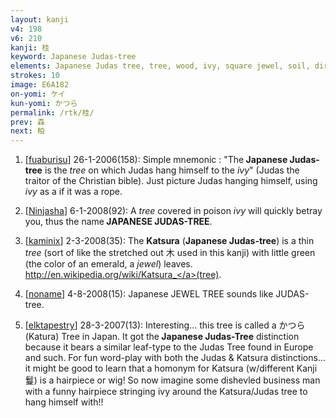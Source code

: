 ```yaml
---
layout: kanji
v4: 198
v6: 210
kanji: 桂
keyword: Japanese Judas-tree
elements: Japanese Judas tree, tree, wood, ivy, square jewel, soil, dirt, ground, soil2, dirt2, ground2
strokes: 10
image: E6A182
on-yomi: ケイ
kun-yomi: かつら
permalink: /rtk/桂/
prev: 森
next: 柏
---
```


1) [<a href="http://kanji.koohii.com/profile/fuaburisu">fuaburisu</a>] 26-1-2006(158): Simple mnemonic : &quot;The<strong> Japanese Judas-tree</strong> is the <em>tree</em> on which Judas hang himself to the <em>ivy</em>&quot; (Judas the traitor of the Christian bible). Just picture Judas hanging himself, using <em>ivy</em> as a if it was a rope.

2) [<a href="http://kanji.koohii.com/profile/Ninjasha">Ninjasha</a>] 6-1-2008(92): A <em>tree</em> covered in poison <em>ivy</em> will quickly betray you, thus the name<strong> JAPANESE JUDAS-TREE</strong>.

3) [<a href="http://kanji.koohii.com/profile/kaminix">kaminix</a>] 2-3-2008(35): The <strong>Katsura</strong> (<strong>Japanese Judas-tree</strong>) is a thin <em>tree</em> (sort of like the stretched out 木 used in this kanji) with little green (the color of an emerald, a <em>jewel</em>) leaves. <a href="http://en.wikipedia.org/wiki/Katsura_">http://en.wikipedia.org/wiki/Katsura_</a>(tree).

4) [<a href="http://kanji.koohii.com/profile/noname">noname</a>] 4-8-2008(15): Japanese JEWEL TREE sounds like JUDAS-tree.

5) [<a href="http://kanji.koohii.com/profile/elktapestry">elktapestry</a>] 28-3-2007(13): Interesting... this tree is called a かつら (Katura) Tree in Japan. It got the<strong> Japanese Judas-Tree</strong> distinction because it bears a similar leaf-type to the Judas Tree found in Europe and such. For fun word-play with both the Judas &amp; Katsura distinctions... it might be good to learn that a homonym for Katsura (w/different Kanji 鬘) is a hairpiece or wig! So now imagine some dishevled business man with a funny hairpiece stringing ivy around the Katsura/Judas tree to hang himself with!!

